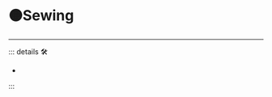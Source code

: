 # 🟠<motor>Sewing</motor>

---

<!-- =================================================== -->
<!-- =================================================== -->
<!-- =================================================== -->
<!-- =================================================== -->
<!-- =================================================== -->
::: details 🛠

-

:::

